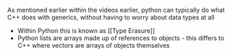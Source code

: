 As mentioned earlier within the videos earlier, python can typically do what C++ does with generics, without having to worry about data types at all

- Within Python this is known as [[Type Erasure]]
- Python lists are arrays made up of references to objects - this differs to C++ where vectors are arrays of objects themselves